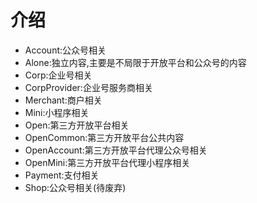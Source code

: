 # 介绍
- Account:公众号相关
- Alone:独立内容,主要是不局限于开放平台和公众号的内容
- Corp:企业号相关
- CorpProvider:企业号服务商相关
- Merchant:商户相关
- Mini:小程序相关
- Open:第三方开放平台相关
- OpenCommon:第三方开放平台公共内容
- OpenAccount:第三方开放平台代理公众号相关
- OpenMini:第三方开放平台代理小程序相关
- Payment:支付相关
- Shop:公众号相关(待废弃)
